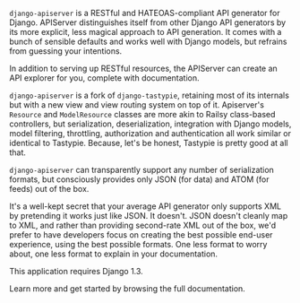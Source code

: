 `django-apiserver` is a RESTful and HATEOAS-compliant API generator for Django. APIServer distinguishes itself from other Django API generators by its more explicit, less magical approach to API generation. It comes with a bunch of sensible defaults and works well with Django models, but refrains from guessing your intentions.

In addition to serving up RESTful resources, the APIServer can create an API explorer for you, complete with documentation.

`django-apiserver` is a fork of `django-tastypie`, retaining most of its internals but with a new view and view routing system on top of it. Apiserver's `Resource` and `ModelResource` classes are more akin to Railsy class-based controllers, but serialization, deserialization, integration with Django models, model filtering, throttling, authorization and authentication all work similar or identical to Tastypie. Because, let's be honest, Tastypie is pretty good at all that.

`django-apiserver` can transparently support any number of serialization formats, but consciously provides only JSON (for data) and ATOM (for feeds) out of the box.

It's a well-kept secret that your average API generator only supports XML by pretending it works just like JSON. It doesn't. JSON doesn't cleanly map to XML, and rather than providing second-rate XML out of the box, we'd prefer to have developers focus on creating the best possible end-user experience, using the best possible formats. One less format to worry about, one less format to explain in your documentation.

This application requires Django 1.3.

Learn more and get started by browsing the full documentation.